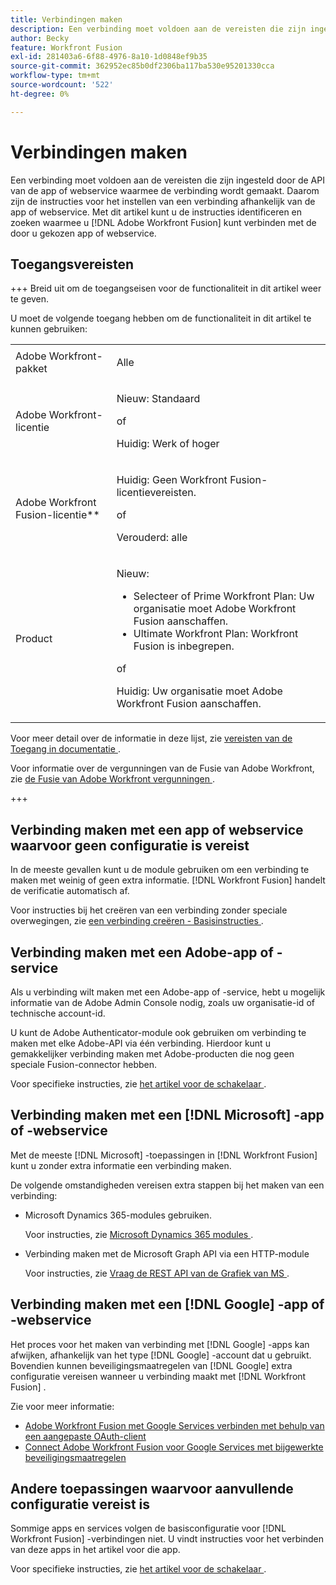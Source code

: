 ```yaml
---
title: Verbindingen maken
description: Een verbinding moet voldoen aan de vereisten die zijn ingesteld door de API van de app of webservice waarmee de verbinding wordt gemaakt. Daarom zijn de instructies voor het instellen van een verbinding afhankelijk van de app of webservice. Dit artikel kan u helpen van de instructies identificeren en de plaats bepalen om  [!DNL Adobe Workfront Fusion]  met uw gekozen app of Webdienst te verbinden.
author: Becky
feature: Workfront Fusion
exl-id: 281403a6-6f88-4976-8a10-1d0848ef9b35
source-git-commit: 362952ec85b0df2306ba117ba530e95201330cca
workflow-type: tm+mt
source-wordcount: '522'
ht-degree: 0%

---
```


# Verbindingen maken

Een verbinding moet voldoen aan de vereisten die zijn ingesteld door de API van de app of webservice waarmee de verbinding wordt gemaakt. Daarom zijn de instructies voor het instellen van een verbinding afhankelijk van de app of webservice. Met dit artikel kunt u de instructies identificeren en zoeken waarmee u [!DNL Adobe Workfront Fusion] kunt verbinden met de door u gekozen app of webservice.

## Toegangsvereisten

+++ Breid uit om de toegangseisen voor de functionaliteit in dit artikel weer te geven.

U moet de volgende toegang hebben om de functionaliteit in dit artikel te kunnen gebruiken:

<table style="table-layout:auto">
 <col> 
 <col> 
 <tbody> 
  <tr> 
   <td role="rowheader">Adobe Workfront-pakket 
   <td> <p>Alle</p> </td> 
  </tr> 
  <tr data-mc-conditions=""> 
   <td role="rowheader">Adobe Workfront-licentie</td> 
   <td> <p>Nieuw: Standaard</p><p>of</p><p>Huidig: Werk of hoger</p> </td> 
  </tr> 
  <tr> 
   <td role="rowheader">Adobe Workfront Fusion-licentie**</td> 
   <td>
   <p>Huidig: Geen Workfront Fusion-licentievereisten.</p>
   <p>of</p>
   <p>Verouderd: alle </p>
   </td> 
  </tr> 
  <tr> 
   <td role="rowheader">Product</td> 
   <td>
   <p>Nieuw:</p> <ul><li>Selecteer of Prime Workfront Plan: Uw organisatie moet Adobe Workfront Fusion aanschaffen.</li><li>Ultimate Workfront Plan: Workfront Fusion is inbegrepen.</li></ul>
   <p>of</p>
   <p>Huidig: Uw organisatie moet Adobe Workfront Fusion aanschaffen.</p>
   </td> 
  </tr>
 </tbody> 
</table>

Voor meer detail over de informatie in deze lijst, zie [ vereisten van de Toegang in documentatie ](/help/workfront-fusion/references/licenses-and-roles/access-level-requirements-in-documentation.md).

Voor informatie over de vergunningen van de Fusie van Adobe Workfront, zie [ de Fusie van Adobe Workfront vergunningen ](/help/workfront-fusion/set-up-and-manage-workfront-fusion/licensing-operations-overview/license-automation-vs-integration.md).

+++

## Verbinding maken met een app of webservice waarvoor geen configuratie is vereist

In de meeste gevallen kunt u de module gebruiken om een verbinding te maken met weinig of geen extra informatie. [!DNL Workfront Fusion] handelt de verificatie automatisch af.

Voor instructies bij het creëren van een verbinding zonder speciale overwegingen, zie [ een verbinding creëren - Basisinstructies ](/help/workfront-fusion/create-scenarios/connect-to-apps/connect-to-fusion-general.md).

## Verbinding maken met een Adobe-app of -service

Als u verbinding wilt maken met een Adobe-app of -service, hebt u mogelijk informatie van de Adobe Admin Console nodig, zoals uw organisatie-id of technische account-id.

U kunt de Adobe Authenticator-module ook gebruiken om verbinding te maken met elke Adobe-API via één verbinding. Hierdoor kunt u gemakkelijker verbinding maken met Adobe-producten die nog geen speciale Fusion-connector hebben.

Voor specifieke instructies, zie [ het artikel voor de schakelaar ](/help/workfront-fusion/references/apps-and-modules/apps-and-modules-toc.md#connectors-for-adobe-products).

## Verbinding maken met een [!DNL Microsoft] -app of -webservice

Met de meeste [!DNL Microsoft] -toepassingen in [!DNL Workfront Fusion] kunt u zonder extra informatie een verbinding maken.

De volgende omstandigheden vereisen extra stappen bij het maken van een verbinding:

* Microsoft Dynamics 365-modules gebruiken.

  Voor instructies, zie [ Microsoft Dynamics 365 modules ](/help/workfront-fusion/references/apps-and-modules/third-party-connectors/microsoft-dynamics-365-modules.md).

* Verbinding maken met de Microsoft Graph API via een HTTP-module

  Voor instructies, zie [ Vraag de REST API van de Grafiek van MS ](/help/workfront-fusion/create-scenarios/connect-to-apps/call-the-ms-graph-rest-api.md).

## Verbinding maken met een [!DNL Google] -app of -webservice

Het proces voor het maken van verbinding met [!DNL Google] -apps kan afwijken, afhankelijk van het type [!DNL Google] -account dat u gebruikt. Bovendien kunnen beveiligingsmaatregelen van [!DNL Google] extra configuratie vereisen wanneer u verbinding maakt met [!DNL Workfront Fusion] .

Zie voor meer informatie:

* [Adobe Workfront Fusion met Google Services verbinden met behulp van een aangepaste OAuth-client](/help/workfront-fusion/create-scenarios/connect-to-apps/connect-fusion-to-google-using-oauth.md)
* [Connect Adobe Workfront Fusion voor Google Services met bijgewerkte beveiligingsmaatregelen](/help/workfront-fusion/create-scenarios/connect-to-apps/connect-to-google-with-new-security-measures.md)

## Andere toepassingen waarvoor aanvullende configuratie vereist is

Sommige apps en services volgen de basisconfiguratie voor [!DNL Workfront Fusion] -verbindingen niet. U vindt instructies voor het verbinden van deze apps in het artikel voor die app.

Voor specifieke instructies, zie [ het artikel voor de schakelaar ](/help/workfront-fusion/references/apps-and-modules/apps-and-modules-toc.md#connectors-for-third-party-applications).
